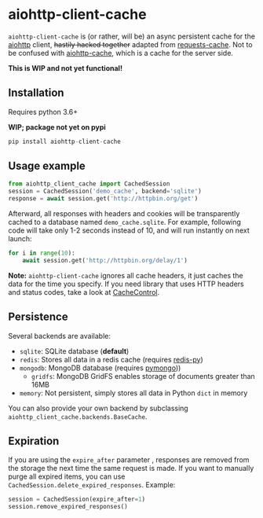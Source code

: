 # aiohttp-client-cache
`aiohttp-client-cache` is (or rather, will be) an async persistent cache for the
[aiohttp](https://docs.aiohttp.org) client, ~~hastily hacked together~~ adapted from
[requests-cache](https://github.com/reclosedev/requests-cache).
Not to be confused with [aiohttp-cache](https://github.com/cr0hn/aiohttp-cache), which is a cache
for the server side.

**This is WIP and not yet functional!**

## Installation
Requires python 3.6+

**WIP; package not yet on pypi**
```python
pip install aiohttp-client-cache
```

## Usage example
```python
from aiohttp_client_cache import CachedSession
session = CachedSession('demo_cache', backend='sqlite')
response = await session.get('http://httpbin.org/get')
```

Afterward, all responses with headers and cookies will be transparently cached to
a database named `demo_cache.sqlite`. For example, following code will take only
1-2 seconds instead of 10, and will run instantly on next launch:

```python
for i in range(10):
    await session.get('http://httpbin.org/delay/1')
```

**Note:** `aiohttp-client-cache` ignores all cache headers, it just caches the data for the time you specify.
If you need library that uses HTTP headers and status codes, take a look at
[CacheControl](https://github.com/ionrock/cachecontrol).

## Persistence
Several backends are available:

* `sqlite`: SQLite database (**default**)
* `redis`: Stores all data in a redis cache (requires [redis-py](https://github.com/andymccurdy/redis-py))
* `mongodb`: MongoDB database (requires [pymongo](https://pymongo.readthedocs.io/en/stable/)))
    * `gridfs`: MongoDB GridFS enables storage of documents greater than 16MB
* `memory`: Not persistent, simply stores all data in Python ``dict`` in memory

You can also provide your own backend by subclassing `aiohttp_client_cache.backends.BaseCache`.

## Expiration
If you are using the `expire_after` parameter , responses are removed from the storage the next time
the same request is made. If you want to manually purge all expired items, you can use
`CachedSession.delete_expired_responses`. Example:

```python
session = CachedSession(expire_after=1)
session.remove_expired_responses()
```

